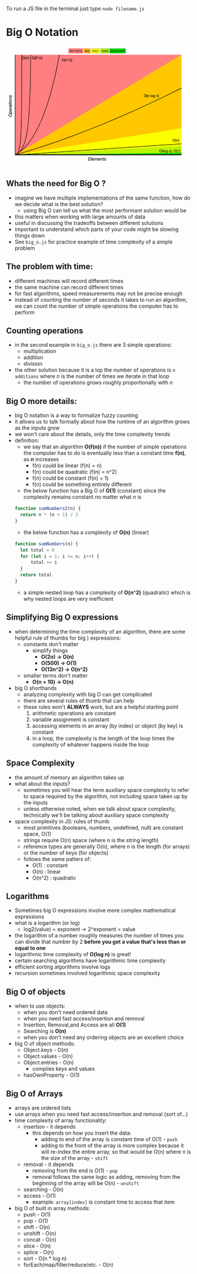 To run a JS  file in the terminal just type `node filename.js`

# Big O Notation
![](/imgs/big_o.png)

## Whats the need for Big O ?
- imagine we have multiple implementations of the same function, how do we decide what is the best solution?
  - using Big O can tell us what the most performant solution would be
- this matters when working with large amounts of data
- useful in discussing the tradeoffs between different solutions
- important to understand which parts of your code might be slowing things down
- See `big_o.js` for practice example of time complexity of a simple problem

## The problem with time:
  - different machines will record different times
  - the same machine can record different times
  - for fast algorithms, speed measurements may not be precise enough
  - instead of counting the number of seconds it takes to run an algorithm, we can count the number of simple operations the computer has to perform

## Counting operations
- in the second example in `big_o.js` there are 3 simple operations:
  - multiplication
  - addition
  - division
- the other solution because it is a lop the number of operations is `n additions` where *n* is the number of times we iterate in that loop
  - the number of operations grows roughly proportionally with *n*

## Big O more details:
- big O notation is a way to formalize fuzzy counting
- it allows us to talk formally about how the runtime of an algorithm grows as the inputs grow
- we won't care about the details, only the time complexity trends 
- definition:
  - we say that an algorithm **O(f(n))** if the number of simple operations the computer has to do is eventually less than a constant time **f(n)**, as **n** increases
    - f(n) could be linear (f(n) = n)
    - f(n) could be quadratic (f(n) = n^2)
    - f(n) could be constant (f(n) = 1)
    - f(n) could be something entirely different 
  - the below function has a Big O of **O(1)**  (constant) since the complexity remains constant no matter what *n* is 
  ```javascript
  function sumNumbers2(n) {
    return n * (n + 1) / 2
  }
  ```
  - the below function has a complexity of **O(n)** (linear)
  ```javascript
  function sumNumbers(n) {
    let total = 0
    for (let i = 1; i <= n; i++) {
        total += i
    }
    return total
  }
  ```
  - a simple nested loop has a complexity of **O(n^2)** (quadratic) which is why nested loops are very inefficient 

## Simplifying Big O expressions
- when determining the time complexity of an algorithm, there are some helpful rule of thumbs for big ) expressions:
  - constants don't matter
    - simplify things
      - **O(2n) -> O(n)**
      - **O(500) -> O(1)**
      - **O(13n^2) -> O(n^2)**
  - smaller terms don't matter
    - **O(n + 10) -> O(n)**
- big O shorthands
  - analyzing complexity with big O can get complicated
  - there are several rules of thumb that can help
  - these rules won't **ALWAYS** work, but are a helpful starting point
    1. arithmetic operations are constant
    2. variable assignment is constant
    3. accessing elements in an array (by index) or object (by key) is constant
    4. in a loop, the complexity is the length of the loop times the complexity of whatever happens inside the loop

## Space Complexity
- the amount of memory an algorithm takes up
- what about the inputs?
  - sometimes you will hear the term auxiliary space complexity to refer to space required by the algorithm, not including space taken up by the inputs
  - unless otherwise noted, when we talk about space complexity, technically we'll be talking about auxiliary space complexity 
- space complexity in JS: rules of thumb
  - most primitives (booleans, numbers, undefined, null) are constant space, O(1)
  - strings require O(n) space (where n is the string length)
  - reference types are generally O(n), where n is the length (for arrays) or the number of keys (for objects)
  - follows the same patters of:
    - O(1) : constant
    - O(n) : linear
    - O(n^2) : quadratic 

## Logarithms
- Sometimes big O expressions involve more complex mathematical expressions
- what is a logarithm (or log)
  - log2(value) = exponent -> 2^exponent = value
- the logarithm of a number roughly measures the number of times you can divide that number by 2 **before you get a value that's less than or equal to one**
- logarithmic time complexity of **O(log n)** is great!
- certain searching algorithms have logarithmic time complexity
- efficient sorting algorithms involve logs
- recursion sometimes involved logarithmic space complexity

## Big O of objects
- when to use objects:
  - when you don't need ordered data
  - when you need fast access/insertion and removal
  - Insertion, Removal,and Access are all **O(1)**
  - Searching is **O(n)**
  - when you don't need any ordering objects are an excellent choice
- big O of object methods:
  - Object.keys - O(n)
  - Object.values - O(n)
  - Object.entries - O(n)
    - compiles keys and values
  - hasOwnProperty - O(1)

## Big O of Arrays
- arrays are ordered lists
- use arrays when you need fast access/insertion and removal (sort of...)
- time complexity of array functionality:
  - insertion - it depends
    - this depends on how you insert the data:
      - adding to end of the array is constant time of O(1) - `push`
      - adding to the front of the array is more complex because it will re-index the entire array, so that would be O(n) where n is the size of the array - `shift`
  - removal - it depends
    - removing from the end is O(1) - `pop`
    - removal follows the same logic as adding, removing from the beginning of the array will be O(n) - `unshift`
  - searching - O(n)
  - access - O(1)
    - example: `array[index]` is constant time to access that item
- big O of built in array methods:
  - push - O(1)
  - pop - O(1)
  - shift - O(n)
  - unshift - O(n)
  - concat - O(n)
  - slice - O(n)
  - splice - O(n)
  - sort - O(n * log n)
  - forEach/map/filter/reduce/etc. - O(n)


